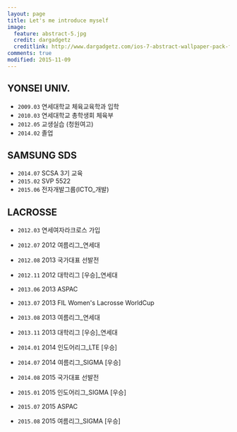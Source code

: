 ```yaml
---
layout: page
title: Let's me introduce myself
image:
  feature: abstract-5.jpg
  credit: dargadgetz
  creditlink: http://www.dargadgetz.com/ios-7-abstract-wallpaper-pack-for-iphone-5-and-ipod-touch-retina/
comments: true
modified: 2015-11-09
---
```


## YONSEI UNIV.
* `2009.03` 연세대학교 체육교육학과 입학
* `2010.03` 연세대학교 총학생회 체육부
* `2012.05` 교생실습 (청원여고)
* `2014.02` 졸업 

## SAMSUNG SDS
* `2014.07` SCSA 3기 교육
* `2015.02` SVP 5522
* `2015.06` 전자개발그룹(ICTO_개발)

## LACROSSE
* `2012.03` 연세여자라크로스 가입
* `2012.07` 2012 여름리그_연세대
* `2012.08` 2013 국가대표 선발전 
* `2012.11` 2012 대학리그 [우승]_연세대

* `2013.06` 2013 ASPAC
* `2013.07` 2013 FIL Women's Lacrosse WorldCup
* `2013.08` 2013 여름리그_연세대 
* `2013.11` 2013 대학리그 [우승]_연세대

* `2014.01` 2014 인도어리그_LTE [우승]
* `2014.07` 2014 여름리그_SIGMA [우승]
* `2014.08` 2015 국가대표 선발전

* `2015.01` 2015 인도어리그_SIGMA [우승]
* `2015.07` 2015 ASPAC
* `2015.08` 2015 여름리그_SIGMA [우승]
